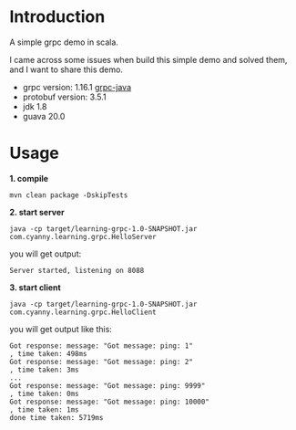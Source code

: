 # Introduction

A simple grpc demo in scala.

I came across some issues when build this simple demo and solved them, and I want to share this demo.

+ grpc version: 1.16.1 [grpc-java](https://github.com/grpc/grpc-java)
+ protobuf version: 3.5.1
+ jdk 1.8
+ guava 20.0

# Usage

**1. compile**

```
mvn clean package -DskipTests
```

**2. start server**

```
java -cp target/learning-grpc-1.0-SNAPSHOT.jar com.cyanny.learning.grpc.HelloServer
```
you will get output:

```
Server started, listening on 8088
```

**3. start client**

```
java -cp target/learning-grpc-1.0-SNAPSHOT.jar com.cyanny.learning.grpc.HelloClient
```

you will get output like this:
```
Got response: message: "Got message: ping: 1"
, time taken: 498ms
Got response: message: "Got message: ping: 2"
, time taken: 3ms
...
Got response: message: "Got message: ping: 9999"
, time taken: 0ms
Got response: message: "Got message: ping: 10000"
, time taken: 1ms
done time taken: 5719ms
```